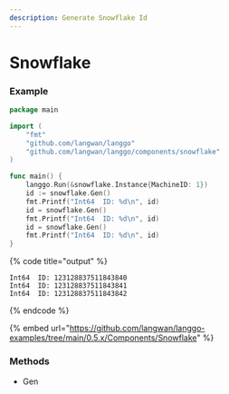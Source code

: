 ```yaml
---
description: Generate Snowflake Id
---
```


# Snowflake

### Example

```go
package main

import (
	"fmt"
	"github.com/langwan/langgo"
	"github.com/langwan/langgo/components/snowflake"
)

func main() {
	langgo.Run(&snowflake.Instance{MachineID: 1})
	id := snowflake.Gen()
	fmt.Printf("Int64  ID: %d\n", id)
	id = snowflake.Gen()
	fmt.Printf("Int64  ID: %d\n", id)
	id = snowflake.Gen()
	fmt.Printf("Int64  ID: %d\n", id)
}
```

{% code title="output" %}
```shell
Int64  ID: 123128837511843840
Int64  ID: 123128837511843841
Int64  ID: 123128837511843842
```
{% endcode %}

{% embed url="https://github.com/langwan/langgo-examples/tree/main/0.5.x/Components/Snowflake" %}

### Methods

* Gen
